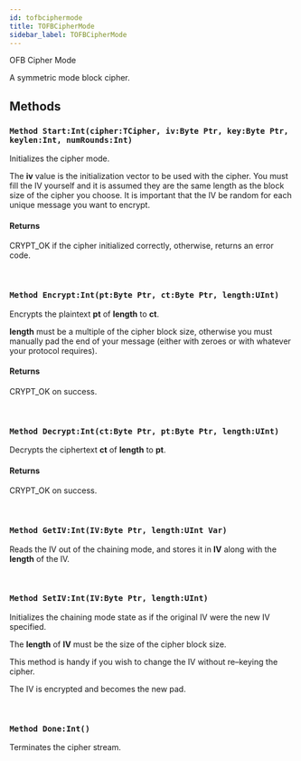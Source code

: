 ```yaml
---
id: tofbciphermode
title: TOFBCipherMode
sidebar_label: TOFBCipherMode
---
```


OFB Cipher Mode


A symmetric mode block cipher.


## Methods

### `Method Start:Int(cipher:TCipher, iv:Byte Ptr, key:Byte Ptr, keylen:Int, numRounds:Int)`

Initializes the cipher mode.

The <b>iv</b> value is the initialization vector to be used with the cipher.
You must fill the IV yourself and it is assumed they are the same length as the block size of the cipher you choose.
It is important that the IV be random for each unique message you want to encrypt.


#### Returns
CRYPT_OK if the cipher initialized correctly, otherwise, returns an error code.


<br/>

### `Method Encrypt:Int(pt:Byte Ptr, ct:Byte Ptr, length:UInt)`

Encrypts the plaintext <b>pt</b> of <b>length</b> to <b>ct</b>.

<b>length</b> must be a multiple of the cipher block size, otherwise you must manually pad the end of your
message (either with zeroes or with whatever your protocol requires).


#### Returns
CRYPT_OK on success.


<br/>

### `Method Decrypt:Int(ct:Byte Ptr, pt:Byte Ptr, length:UInt)`

Decrypts the ciphertext <b>ct</b> of <b>length</b> to <b>pt</b>.

#### Returns
CRYPT_OK on success.


<br/>

### `Method GetIV:Int(IV:Byte Ptr, length:UInt Var)`

Reads the IV out of the chaining mode, and stores it in <b>IV</b> along with the <b>length</b> of the IV.

<br/>

### `Method SetIV:Int(IV:Byte Ptr, length:UInt)`

Initializes the chaining mode state as if the original IV were the new IV specified.

The <b>length</b> of <b>IV</b> must be the size of the cipher block size.

This method is handy if you wish to change the IV without re–keying the cipher.

The IV is encrypted and becomes the new pad.


<br/>

### `Method Done:Int()`

Terminates the cipher stream.

<br/>

